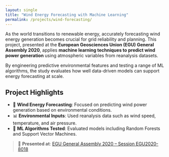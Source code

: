 ```yaml
---
layout: single
title: "Wind Energy Forecasting with Machine Learning"
permalink: /projects/wind-forecasting/
---
```


As the world transitions to renewable energy, accurately forecasting wind energy generation becomes crucial for grid reliability and planning. This project, presented at the **European Geosciences Union (EGU) General Assembly 2020**, applies **machine learning techniques to predict wind power generation** using atmospheric variables from reanalysis datasets.

By engineering predictive environmental features and testing a range of ML algorithms, the study evaluates how well data-driven models can support energy forecasting at scale.

## Project Highlights

- 💨 **Wind Energy Forecasting**: Focused on predicting wind power generation based on environmental conditions.
- 📊 **Environmental Inputs**: Used reanalysis data such as wind speed, temperature, and air pressure.
- 🧠 **ML Algorithms Tested**: Evaluated models including Random Forests and Support Vector Machines.

> 🎤 **Presented at**: [EGU General Assembly 2020 – Session EGU2020-8018](https://meetingorganizer.copernicus.org/EGU2020/EGU2020-8018.html)
